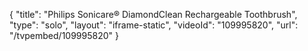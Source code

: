 {
    "title": "Philips Sonicare&reg; DiamondClean Rechargeable Toothbrush",
    "type": "solo",
    "layout": "iframe-static",
    "videoId": "109995820",
    "url": "\/tvpembed\/109995820"
}